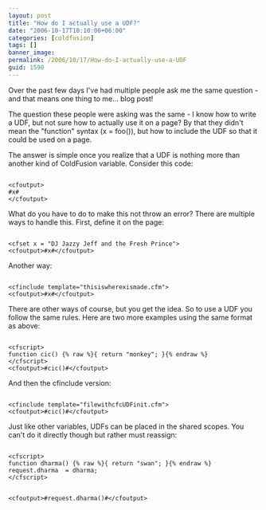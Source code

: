 ```yaml
---
layout: post
title: "How do I actually use a UDF?"
date: "2006-10-17T10:10:00+06:00"
categories: [coldfusion]
tags: []
banner_image: 
permalink: /2006/10/17/How-do-I-actually-use-a-UDF
guid: 1590
---
```


Over the past few days I've had multiple people ask me the same question - and that means one thing to me... blog post! 

The question these people were asking was the same - I know how to write a UDF, but not sure how to actually use it on a page? By that they didn't mean the "function" syntax (x = foo()), but how to include the UDF so that it could be used on a page.

The answer is simple once you realize that a UDF is nothing more than another kind of ColdFusion variable. Consider this code:

<code>
&lt;cfoutput&gt;
#x#
&lt;/cfoutput&gt;
</code>

What do you have to do to make this not throw an error? There are multiple ways to handle this. First, define it on the page:

<code>
&lt;cfset x = "DJ Jazzy Jeff and the Fresh Prince"&gt;
&lt;cfoutput&gt;#x#&lt;/cfoutput&gt;
</code>

Another way:

<code>
&lt;cfinclude template="thisiswherexismade.cfm"&gt;
&lt;cfoutput&gt;#x#&lt;/cfoutput&gt;
</code>

There are other ways of course, but you get the idea. So to use a UDF you follow the same rules. Here are two more examples using the same format as above:

<code>
&lt;cfscript&gt;
function cic() {% raw %}{ return "monkey"; }{% endraw %}
&lt;/cfscript&gt;
&lt;cfoutput&gt;#cic()#&lt;/cfoutput&gt;
</code>

And then the cfinclude version:

<code>
&lt;cfinclude template="filewithcfcUDFinit.cfm"&gt;
&lt;cfoutput&gt;#cic()#&lt;/cfoutput&gt;
</code>

Just like other variables, UDFs can be placed in the shared scopes. You can't do it directly though but rather must reassign:

<code>
&lt;cfscript&gt;
function dharma() {% raw %}{ return "swan"; }{% endraw %}
request.dharma  = dharma;
&lt;/cfscript&gt;

&lt;cfoutput&gt;#request.dharma()#&lt;/cfoutput&gt;
</code>